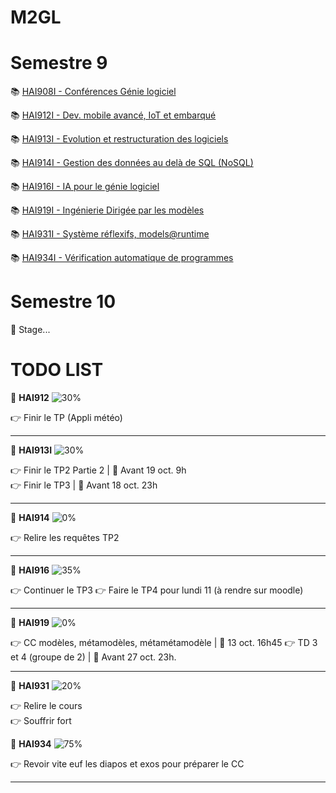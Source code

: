 # M2GL

# Semestre 9

:books: [HAI908I - Conférences Génie logiciel](./HAI908I "HAI908I courses")

:books: [HAI912I - Dev. mobile avancé, IoT et embarqué](./HAI912I "HAI912I courses")

:books: [HAI913I - Evolution et restructuration des logiciels](./HAI913I "HAI913I courses")

:books: [HAI914I - Gestion des données au delà de SQL (NoSQL)](./HAI914I "HAI914I courses")

:books: [HAI916I - IA pour le génie logiciel](./HAI916I "HAI916 courses")

:books: [HAI919I - Ingénierie Dirigée par les modèles](./HAI919I "HAI919I courses")

:books: [HAI931I - Système réflexifs, models@runtime](./HAI931I "HAI931I courses")

:books: [HAI934I - Vérification automatique de programmes](./HAI934I "HAI934I courses")

# Semestre 10

🚧 Stage...

# TODO LIST

🚩 **HAI912** ![30%](https://progress-bar.dev/30)

👉 Finir le TP (Appli météo)

<hr>

🚩 **HAI913I** ![30%](https://progress-bar.dev/30)

👉 Finir le TP2 Partie 2 | 📆 Avant 19 oct. 9h  
👉 Finir le TP3 | 📆 Avant 18 oct. 23h

<hr>

🚩 **HAI914** ![0%](https://progress-bar.dev/0)

👉 Relire les requêtes TP2

<hr>

🚩 **HAI916** ![35%](https://progress-bar.dev/35)

👉 Continuer le TP3
👉 Faire le TP4 pour lundi 11 (à rendre sur moodle)

<hr>

🚩 **HAI919** ![0%](https://progress-bar.dev/0)

👉 CC modèles, métamodèles, métamétamodèle  | 📆 13 oct. 16h45
👉 TD 3 et 4 (groupe de 2) | 📆 Avant 27 oct. 23h.

<hr>

🚩 **HAI931** ![20%](https://progress-bar.dev/20)

👉 Relire le cours  
👉 Souffrir fort

🚩 **HAI934** ![75%](https://progress-bar.dev/75)

👉 Revoir vite euf les diapos et exos pour préparer le CC

<hr>